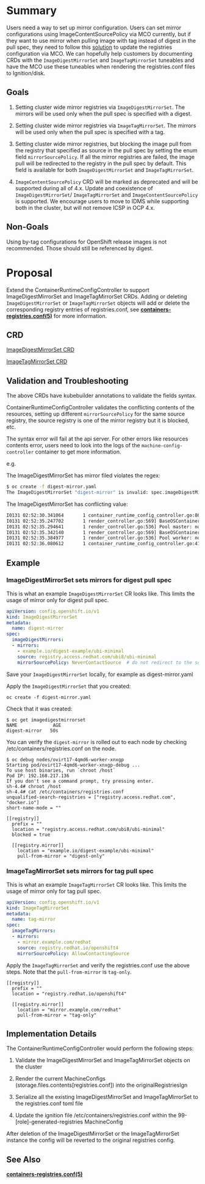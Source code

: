 # Summary

Users need a way to set up mirror configuration. Users can set mirror configurations using ImageContentSourcePolicy via MCO currently, but if they want to use mirror when pulling image with tag instead of digest in the pull spec, they need to follow this [solution](https://access.redhat.com/solutions/4817401) to update the registries configuration via MCO. We can hopefully help customers by documenting CRDs with the `ImageDigestMirrorSet` and `ImageTagMirrorSet` tuneables and have the MCO use these tuneables when rendering the registries.conf files to Ignition/disk.

## Goals

1. Setting cluster wide mirror registries via `ImageDigestMirrorSet`. The mirrors will be used only when the pull spec is specified with a digest.

2. Setting cluster wide mirror registries via `ImageTagMirrorSet`. The mirrors will be used only when the pull spec is specified with a tag.

3. Setting cluster wide mirror registries, but blocking the image pull from the registry that specified as source in the pull spec by setting the enum field `mirrorSourcePolicy`. If all the mirror registries are failed, the image pull will be redirected to the registry in the pull spec by default. This field is available for both `ImageDigestMirrorSet` and `ImageTagMirrorSet`.

4. `ImageContentSourcePolicy` CRD will be marked as deprecated and will be supported during all of 4.x. Update and coexistence of `ImageDigestMirrorSet`/ `ImageTagMirrorSet` and `ImageContentSourcePolicy` is supported. We encourage users to move to IDMS while supporting both in the cluster, but will not remove ICSP in OCP 4.x. 

## Non-Goals

Using by-tag configurations for OpenShift release images is not recommended. Those should still be referenced by digest.

# Proposal

Extend the ContainerRuntimeConfigController to support ImageDigestMirrorSet and ImageTagMirrorSet CRDs. Adding or deleting `ImageDigestMirrorSet` or `ImageTagMirrorSet` objects will add or delete the corresponding registry entries of registries.conf, see **[containers-registries.conf(5)](https://github.com/containers/image/blob/main/docs/containers-registries.conf.5.md)** for more information.

## CRD

[ImageDigestMirrorSet CRD](https://github.com/openshift/api/blob/master/config/v1/0000_10_config-operator_01_imagedigestmirrorset.crd.yaml)

[ImageTagMirrorSet CRD](https://github.com/openshift/api/blob/master/config/v1/0000_10_config-operator_01_imagetagmirrorset.crd.yaml)


## Validation and Troubleshooting

The above CRDs have kubebuilder annotations to validate the fields syntax.

ContainerRuntimeConfigController validates the conflicting contents of the resources, setting up different `mirrorSourcePolicy` for the same source registry, the source registry is one of the mirror registry but it is blocked, etc.

The syntax error will fail at the api server. For other errors like resources contents error, users need to look into the logs of the `machine-config-controller` container to get more information.

e.g.

The ImageDigestMirrorSet has mirror filed violates the regex:

```bash
$ oc create -f digest-mirror.yaml
The ImageDigestMirrorSet "digest-mirror" is invalid: spec.imageDigestMirrors[0].mirrors[1]: Invalid value: "": spec.imageDigestMirrors[0].mirrors[1] in body should match '^((?:[a-zA-Z0-9]|[a-zA-Z0-9][a-zA-Z0-9-]*[a-zA-Z0-9])(?:(?:\.(?:[a-zA-Z0-9]|[a-zA-Z0-9][a-zA-Z0-9-]*[a-zA-Z0-9]))+)?(?::[0-9]+)?)(?:(?:/[a-z0-9]+(?:(?:(?:[._]|__|[-]*)[a-z0-9]+)+)?)+)?$'
```

The ImageDigestMirrorSet has conflicting value:

```bash
I0131 02:52:30.341064       1 container_runtime_config_controller.go:860] Applied ImageConfig cluster on MachineConfigPool worker
I0131 02:52:35.247702       1 render_controller.go:569] BaseOSContainerImage=registry.build05.ci.openshift.org/ci-ln-69jp7nt/stable@sha256:267e836daba5d8ebfa1356b7dd87e6568efb0f1e474440895efe03dea24e0073
I0131 02:52:35.294641       1 render_controller.go:536] Pool master: now targeting: rendered-master-9b430aec329979c64c025210a449a571
I0131 02:52:35.342140       1 render_controller.go:569] BaseOSContainerImage=registry.build05.ci.openshift.org/ci-ln-69jp7nt/stable@sha256:267e836daba5d8ebfa1356b7dd87e6568efb0f1e474440895efe03dea24e0073
I0131 02:52:35.384977       1 render_controller.go:536] Pool worker: now targeting: rendered-worker-3cf94f40c15b92dc464cff39d0d20f4a
I0131 02:52:36.080612       1 container_runtime_config_controller.go:415] Error syncing image config openshift-config: could not Create/Update MachineConfig: could not update registries config with new changes: cannot set mirrorSourcePolicy: NeverContactSource if the source "registry.access.redhat.com/ubi8/ubi-minimal" is one of the mirrors
```

## Example

### ImageDigestMirrorSet sets mirrors for digest pull spec

This is what an example `ImageDigestMirrorSet` CR looks like. 
This limits the usage of mirror only for digest pull spec.

```yml
apiVersion: config.openshift.io/v1
kind: ImageDigestMirrorSet
metadata:
  name: digest-mirror
spec:
  imageDigestMirrors:
  - mirrors:
    - example.io/digest-example/ubi-minimal 
    source: registry.access.redhat.com/ubi8/ubi-minimal
    mirrorSourcePolicy: NeverContactSource  # do not redirect to the source registry if the pull from the mirror is failed
```
Save your `ImageDigestMirrorSet` locally, for example as digest-mirror.yaml


Apply the `ImageDigestMirrorSet` that you created:


```
oc create -f digest-mirror.yaml
```

Check that it was created:

```
$ oc get imagedigestmirrorset
NAME             AGE
digest-mirror   50s
```

You can verify the `digest-mirror` is rolled out to each node by checking /etc/containers/registries.conf on the node.

```
$ oc debug nodes/ovirt17-4qmd6-worker-xnxgp
Starting pod/ovirt17-4qmd6-worker-xnxgp-debug ...
To use host binaries, run `chroot /host`
Pod IP: 192.168.217.136
If you don't see a command prompt, try pressing enter.
sh-4.4# chroot /host
sh-4.4# cat /etc/containers/registries.conf
unqualified-search-registries = ["registry.access.redhat.com", "docker.io"]
short-name-mode = ""

[[registry]]
  prefix = ""
  location = "registry.access.redhat.com/ubi8/ubi-minimal"
  blocked = true

  [[registry.mirror]]
    location = "example.io/digest-example/ubi-minimal"
    pull-from-mirror = "digest-only"
```

### ImageTagMirrorSet sets mirrors for tag pull spec

This is what an example `ImageTagMirrorSet` CR looks like. 
This limits the usage of mirror only for tag pull spec.

```yml
apiVersion: config.openshift.io/v1
kind: ImageTagMirrorSet
metadata:
  name: tag-mirror
spec:
  imageTagMirrors:
  - mirrors:
    - mirror.example.com/redhat
    source: registry.redhat.io/openshift4
    mirrorSourcePolicy: AllowContactingSource
```
Apply the `ImageTagMirrorSet` and verify the registries.conf use the above steps. Note that the `pull-from-mirror` is `tag-only`. 

```
[[registry]]
  prefix = ""
  location = "registry.redhat.io/openshift4"

  [[registry.mirror]]
    location = "mirror.example.com/redhat"
    pull-from-mirror = "tag-only"
```

## Implementation Details

The ContainerRuntimeConfigController would perform the following steps:

1. Validate the ImageDigestMirrorSet and ImageTagMirrorSet objects on the cluster

2. Render the current MachineConfigs (storage.files.contents[registries.conf]) into the originalRegistriesIgn

3. Serialize all the existing ImageDigestMirrorSet and ImageTagMirrorSet to the registries.conf toml file

4. Update the ignition file /etc/containers/registries.conf within the 99-[role]-generated-registries MachineConfig

After deletion of the ImageDigestMirrorSet or the ImageTagMirrorSet instance the config will be reverted to the original registries config.

## See Also
**[containers-registries.conf(5)](https://github.com/containers/image/blob/main/docs/containers-registries.conf.5.md)**

